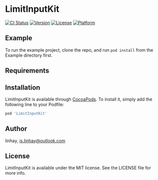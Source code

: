 # LimitInputKit

[![CI Status](https://img.shields.io/travis/linhay/LimitInputKit.svg?style=flat)](https://travis-ci.org/linhay/LimitInputKit)
[![Version](https://img.shields.io/cocoapods/v/LimitInputKit.svg?style=flat)](https://cocoapods.org/pods/LimitInputKit)
[![License](https://img.shields.io/cocoapods/l/LimitInputKit.svg?style=flat)](https://cocoapods.org/pods/LimitInputKit)
[![Platform](https://img.shields.io/cocoapods/p/LimitInputKit.svg?style=flat)](https://cocoapods.org/pods/LimitInputKit)

## Example

To run the example project, clone the repo, and run `pod install` from the Example directory first.

## Requirements

## Installation

LimitInputKit is available through [CocoaPods](https://cocoapods.org). To install
it, simply add the following line to your Podfile:

```ruby
pod 'LimitInputKit'
```

## Author

linhay, [is.linhay@outlook.com](mailto:is.linhay@outlook.com)

## License

LimitInputKit is available under the MIT license. See the LICENSE file for more info.
